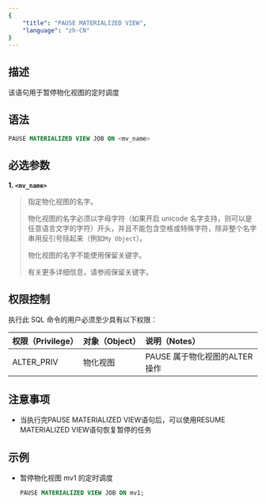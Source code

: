 ```yaml
---
{
    "title": "PAUSE MATERIALIZED VIEW",
    "language": "zh-CN"
}
---
```


<!--
Licensed to the Apache Software Foundation (ASF) under one
or more contributor license agreements.  See the NOTICE file
distributed with this work for additional information
regarding copyright ownership.  The ASF licenses this file
to you under the Apache License, Version 2.0 (the
"License"); you may not use this file except in compliance
with the License.  You may obtain a copy of the License at

  http://www.apache.org/licenses/LICENSE-2.0

Unless required by applicable law or agreed to in writing,
software distributed under the License is distributed on an
"AS IS" BASIS, WITHOUT WARRANTIES OR CONDITIONS OF ANY
KIND, either express or implied.  See the License for the
specific language governing permissions and limitations
under the License.
-->


## 描述

该语句用于暂停物化视图的定时调度

## 语法

```sql
PAUSE MATERIALIZED VIEW JOB ON <mv_name>
```


## 必选参数
**1. `<mv_name>`**

> 指定物化视图的名字。
>
> 物化视图的名字必须以字母字符（如果开启 unicode 名字支持，则可以是任意语言文字的字符）开头，并且不能包含空格或特殊字符，除非整个名字串用反引号括起来（例如`My Object`）。
>
> 物化视图的名字不能使用保留关键字。
>
> 有关更多详细信息，请参阅保留关键字。


## 权限控制
执行此 SQL 命令的用户必须至少具有以下权限：

| 权限（Privilege）  | 对象（Object） | 说明（Notes）                                        |
| :--------- | :----- | :------------------------------------------- |
| ALTER_PRIV | 物化视图  | PAUSE 属于物化视图的ALTER操作 |

## 注意事项
- 当执行完PAUSE MATERIALIZED VIEW语句后，可以使用RESUME MATERIALIZED VIEW语句恢复暂停的任务


## 示例


- 暂停物化视图 mv1 的定时调度

    ```sql
    PAUSE MATERIALIZED VIEW JOB ON mv1;
    ```
